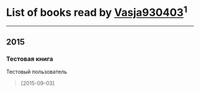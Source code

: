 # List of books read by [Vasja930403](http://vk.com/id113791616)<sup>1</sup>
---

## 2015

### Тестовая книга
Тестовый пользователь
> [2015-09-03] 



